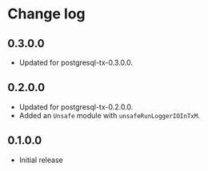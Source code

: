 # Change log

## 0.3.0.0

* Updated for postgresql-tx-0.3.0.0.

## 0.2.0.0

* Updated for postgresql-tx-0.2.0.0.
* Added an `Unsafe` module with `unsafeRunLoggerIOInTxM`.

## 0.1.0.0

* Initial release
